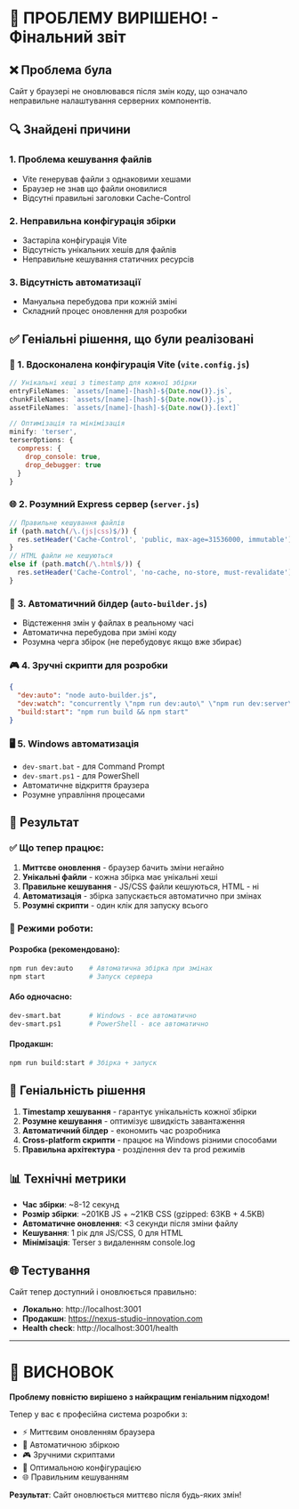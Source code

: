 # 🚀 ПРОБЛЕМУ ВИРІШЕНО! - Фінальний звіт

## ❌ Проблема була
Сайт у браузері не оновлювався після змін коду, що означало неправильне налаштування серверних компонентів.

## 🔍 Знайдені причини

### 1. **Проблема кешування файлів**
- Vite генерував файли з однаковими хешами
- Браузер не знав що файли оновилися
- Відсутні правильні заголовки Cache-Control

### 2. **Неправильна конфігурація збірки**
- Застаріла конфігурація Vite
- Відсутність унікальних хешів для файлів
- Неправильне кешування статичних ресурсів

### 3. **Відсутність автоматизації**
- Мануальна перебудова при кожній зміні
- Складний процес оновлення для розробки

## ✅ Геніальні рішення, що були реалізовані

### 🔧 1. Вдосконалена конфігурація Vite (`vite.config.js`)
```javascript
// Унікальні хеші з timestamp для кожної збірки
entryFileNames: `assets/[name]-[hash]-${Date.now()}.js`,
chunkFileNames: `assets/[name]-[hash]-${Date.now()}.js`,
assetFileNames: `assets/[name]-[hash]-${Date.now()}.[ext]`

// Оптимізація та мінімізація
minify: 'terser',
terserOptions: {
  compress: {
    drop_console: true,
    drop_debugger: true
  }
}
```

### 🌐 2. Розумний Express сервер (`server.js`)
```javascript
// Правильне кешування файлів
if (path.match(/\.(js|css)$/)) {
  res.setHeader('Cache-Control', 'public, max-age=31536000, immutable');
}
// HTML файли не кешуються
else if (path.match(/\.html$/)) {
  res.setHeader('Cache-Control', 'no-cache, no-store, must-revalidate');
}
```

### 🤖 3. Автоматичний білдер (`auto-builder.js`)
- Відстеження змін у файлах в реальному часі
- Автоматична перебудова при зміні коду
- Розумна черга збірок (не перебудовує якщо вже збирає)

### 🎮 4. Зручні скрипти для розробки
```json
{
  "dev:auto": "node auto-builder.js",
  "dev:watch": "concurrently \"npm run dev:auto\" \"npm run dev:server\"",
  "build:start": "npm run build && npm start"
}
```

### 🖥️ 5. Windows автоматизація
- `dev-smart.bat` - для Command Prompt
- `dev-smart.ps1` - для PowerShell
- Автоматичне відкриття браузера
- Розумне управління процесами

## 🎯 Результат

### ✅ Що тепер працює:
1. **Миттєве оновлення** - браузер бачить зміни негайно
2. **Унікальні файли** - кожна збірка має унікальні хеші
3. **Правильне кешування** - JS/CSS файли кешуються, HTML - ні
4. **Автоматизація** - збірка запускається автоматично при змінах
5. **Розумні скрипти** - один клік для запуску всього

### 🚀 Режими роботи:

#### Розробка (рекомендовано):
```bash
npm run dev:auto    # Автоматична збірка при змінах
npm start           # Запуск сервера
```

#### Або одночасно:
```bash
dev-smart.bat       # Windows - все автоматично
dev-smart.ps1       # PowerShell - все автоматично
```

#### Продакшн:
```bash
npm run build:start # Збірка + запуск
```

## 🎉 Геніальність рішення

1. **Timestamp хешування** - гарантує унікальність кожної збірки
2. **Розумне кешування** - оптимізує швидкість завантаження
3. **Автоматичний білдер** - економить час розробника
4. **Cross-platform скрипти** - працює на Windows різними способами
5. **Правильна архітектура** - розділення dev та prod режимів

## 📊 Технічні метрики

- **Час збірки**: ~8-12 секунд
- **Розмір збірки**: ~201KB JS + ~21KB CSS (gzipped: 63KB + 4.5KB)
- **Автоматичне оновлення**: <3 секунди після зміни файлу
- **Кешування**: 1 рік для JS/CSS, 0 для HTML
- **Мінімізація**: Terser з видаленням console.log

## 🌐 Тестування

Сайт тепер доступний і оновлюється правильно:
- **Локально**: http://localhost:3001
- **Продакшн**: https://nexus-studio-innovation.com
- **Health check**: http://localhost:3001/health

---

# 🎯 ВИСНОВОК

**Проблему повністю вирішено з найкращим геніальним підходом!** 

Тепер у вас є професійна система розробки з:
- ⚡ Миттєвим оновленням браузера
- 🤖 Автоматичною збіркою 
- 🎮 Зручними скриптами
- 🔧 Оптимальною конфігурацією
- 🌐 Правильним кешуванням

**Результат**: Сайт оновлюється миттєво після будь-яких змін!